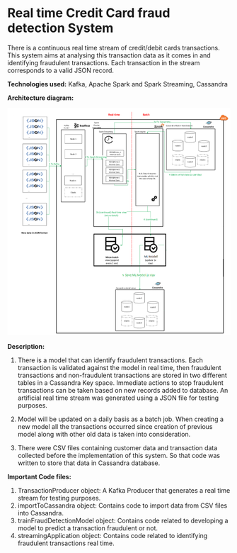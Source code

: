 # Real time Credit Card fraud detection System

There is a continuous real time stream of credit/debit cards transactions. This system aims at analysing this transaction data as it comes in and identifying fraudulent transactions. Each transaction in the stream corresponds to a valid JSON record.

**Technologies used:** Kafka, Apache Spark and Spark Streaming, Cassandra

**Architecture diagram:**

![](architecture.png)

**Description:**

1. There is a model that can identify fraudulent transactions. Each transaction is validated against the model in real time, then fraudulent transactions and non-fraudulent transactions are stored in two different tables in a Cassandra Key space. Immediate actions to stop fraudulent transactions can be taken based on new records added to database. An artificial real time stream was generated using a JSON file for testing purposes.

1. Model will be updated on a daily basis as a batch job. When creating a new model all the transactions occurred since creation of previous model along with other old data is taken into consideration.

1. There were CSV files containing customer data and transaction data collected before the implementation of this system. So that code was written to store that data in Cassandra database.

**Important Code files:**

1. TransactionProducer object: A Kafka Producer that generates a real time stream for testing purposes.
2. importToCassandra object:  Contains code to import data from CSV files into Cassandra.
3. trainFraudDetectionModel object: Contains code related to developing a model to predict a transaction fraudulent or not.
4. streamingApplication object: Contains code related to identifying fraudulent transactions real time.
